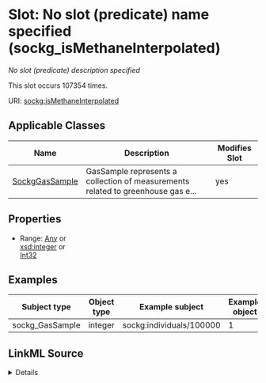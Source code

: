 

# Slot: No slot (predicate) name specified (sockg_isMethaneInterpolated)


_No slot (predicate) description specified_






This slot occurs 107354 times.


URI: [sockg:isMethaneInterpolated](https://idir.uta.edu/sockg-ontology/docs/isMethaneInterpolated)



<!-- no inheritance hierarchy -->





## Applicable Classes

| Name | Description | Modifies Slot |
| --- | --- | --- |
| [SockgGasSample](../classes/SockgGasSample.md) | GasSample represents a collection of measurements related to greenhouse gas e... |  yes  |







## Properties

* Range: [Any](../classes/Any.md)&nbsp;or&nbsp;<br />[xsd:integer](http://www.w3.org/2001/XMLSchema#integer)&nbsp;or&nbsp;<br />[Int32](../types/Int32.md)






## Examples

| Subject type | Object type | Example subject | Example object | Occurrences |
| --- | --- | --- | --- | --- |
| sockg_GasSample | integer | sockg:individuals/100000 | 1 | 107354 |




## LinkML Source

<details>

```yaml
name: sockg_isMethaneInterpolated
annotations:
  count:
    tag: count
    value: 107354
description: No slot (predicate) description specified
title: No slot (predicate) name specified
examples:
- object:
    example_object: '1'
    example_object_type: integer
    example_predicate: sockg:isMethaneInterpolated
    example_subject: sockg:individuals/100000
    example_subject_type: sockg_GasSample
from_schema: soc-kg
rank: 1000
domain: sockg_GasSample
slot_uri: sockg:isMethaneInterpolated
alias: sockg_isMethaneInterpolated
domain_of:
- sockg_GasSample
range: Any
any_of:
- range: integer
- range: int32

```
</details>